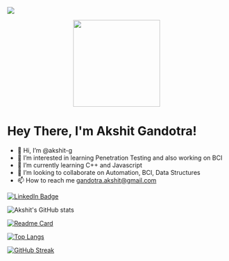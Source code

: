 ![](https://github.com/akshit-g/Header.png)

<div id="header" align="center">
  <img src="https://media.giphy.com/media/ve43TyDQ3B4me7d22z/giphy.gif" width="200"/>
</div>

<h1>
  Hey There, I'm Akshit Gandotra!
  <img src="https://media.giphy.com/media/hvRJCLFzcasrR4ia7z/giphy.gif" width="10px"/>
</h1>

- 👋 Hi, I’m @akshit-g
- 👀 I’m interested in learning Penetration Testing and also working on BCI
- 🌱 I’m currently learning C++ and Javascript
- 💞️ I’m looking to collaborate on Automation, BCI, Data Structures
- 📫 How to reach me gandotra.akshit@gmail.com

<div id="badges">
  <a href="https://in.linkedin.com/in/akshitgandotra">
    <img src="https://img.shields.io/badge/LinkedIn-blue?style=for-the-badge&logo=linkedin&logoColor=white" alt="LinkedIn Badge"/>
  </a>
</div>


<!---
akshit-g/akshit-g is a ✨ special ✨ repository because its `README.md` (this file) appears on your GitHub profile.
You can click the Preview link to take a look at your changes.
--->
<img src="https://komarev.com/ghpvc/?username=akshit-g&style=flat-square&color=blue" alt=""/>

![Akshit's GitHub stats](https://github-readme-stats.vercel.app/api?username=akshit-g&theme=aura&show_icons=true)

[![Readme Card](https://github-readme-stats.vercel.app/api/pin/?username=akshit-g&repo=aksh&theme=aura)](https://github.com/akshit-g/aksh)

[![Top Langs](https://github-readme-stats.vercel.app/api/top-langs/?username=akshit-g&layout=compact&theme=aura)](https://github.com/akshit-g)

[![GitHub Streak](http://github-readme-streak-stats.herokuapp.com?user=akshit-g&theme=elegant)](https://git.io/streak-stats)
